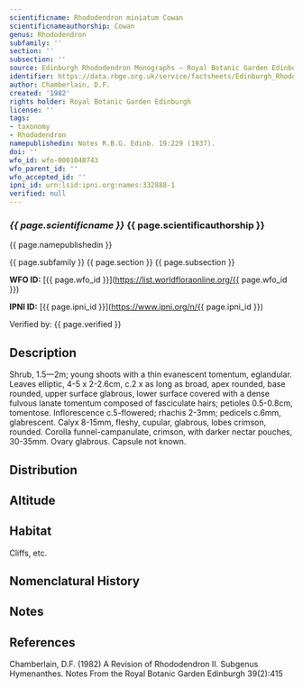 ```yaml
---
scientificname: Rhododendron miniatum Cowan
scientificnameauthorship: Cowan
genus: Rhododendron
subfamily: ''
section: ''
subsection: ''
source: Edinburgh Rhododendron Monographs – Royal Botanic Garden Edinburgh
identifier: https://data.rbge.org.uk/service/factsheets/Edinburgh_Rhododendron_Monographs.xhtml
author: Chamberlain, D.F.
created: '1982'
rights holder: Royal Botanic Garden Edinburgh
license: ''
tags:
- taxonomy
- Rhododendron
namepublishedin: Notes R.B.G. Edinb. 19:229 (1937).
doi: ''
wfo_id: wfo-0001048743
wfo_parent_id: ''
wfo_accepted_id: ''
ipni_id: urn:lsid:ipni.org:names:332888-1
verified: null
---
```

### _{{ page.scientificname }}_ {{ page.scientificauthorship }}
 {{ page.namepublishedin }}

{{ page.subfamily }} {{ page.section }} {{ page.subsection }}

**WFO ID:** [{{ page.wfo_id }}](https://list.worldfloraonline.org/{{ page.wfo_id }})

**IPNI ID:** [{{ page.ipni_id }}](https://www.ipni.org/n/{{ page.ipni_id }})

Verified by: {{ page.verified }}



## Description
Shrub, 1.5—2m; young shoots with a thin evanescent tomentum, eglandular. Leaves elliptic, 4-5 x 2-2.6cm, c.2 x as long as broad, apex rounded, base rounded, upper surface glabrous, lower surface covered with a dense fulvous lanate tomentum composed of fasciculate hairs; petioles 0.5-0.8cm, tomentose. Inflorescence c.5-flowered; rhachis 2-3mm; pedicels c.6mm, glabrescent. Calyx 8-15mm, fleshy, cupular, glabrous, lobes crimson, rounded. Corolla funnel-campanulate, crimson, with darker nectar pouches, 30-35mm. Ovary glabrous. Capsule not known.

## Distribution


## Altitude


## Habitat
Cliffs, etc.

## Nomenclatural History

                       
## Notes


## References

Chamberlain, D.F. (1982) A Revision of Rhododendron II. Subgenus Hymenanthes. Notes From the Royal Botanic Garden Edinburgh 39(2):415
